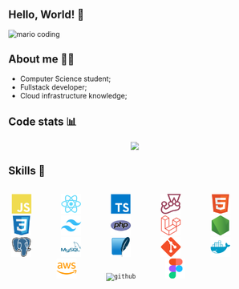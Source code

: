  ## Hello, World! 👋
 ![mario coding](https://i.imgur.com/1ZvVkDc.gif)
 
  ## About me 👨‍💻
 - Computer Science student;
 - Fullstack developer;
 - Cloud infrastructure knowledge;
 
 ## Code stats 📊
 <p align="center">
 <img align="center" src="https://streak-stats.demolab.com/?user=Z3r0Duck&theme=github-dark&count_private=true">
</p>
 
 ## Skills 🎯
 <p style="display: inline_block" align="center"><br>
  <code><img alt="Bernardo-Js" height="40" width="40" src="https://raw.githubusercontent.com/devicons/devicon/master/icons/javascript/javascript-plain.svg"></code>
 &nbsp;&nbsp;&nbsp;&nbsp;&nbsp;&nbsp;&nbsp;&nbsp;&nbsp;&nbsp;&nbsp;&nbsp;&nbsp;
  <code><img alt="Bernardo-React" height="40" width="40" src="https://raw.githubusercontent.com/devicons/devicon/master/icons/react/react-original.svg"></code>
 &nbsp;&nbsp;&nbsp;&nbsp;&nbsp;&nbsp;&nbsp;&nbsp;&nbsp;&nbsp;&nbsp;&nbsp;&nbsp;
 <code><img alt="Bernardo-TYPESCRIPT" height="40" width="40" src="https://raw.githubusercontent.com/devicons/devicon/master/icons/typescript/typescript-original.svg"></code>
 &nbsp;&nbsp;&nbsp;&nbsp;&nbsp;&nbsp;&nbsp;&nbsp;&nbsp;&nbsp;&nbsp;&nbsp;&nbsp;
 <code><img alt="Bernardo-JS" height="40" width="40" src="https://raw.githubusercontent.com/devicons/devicon/master/icons/jest/jest-plain.svg"></code>
 &nbsp;&nbsp;&nbsp;&nbsp;&nbsp;&nbsp;&nbsp;&nbsp;&nbsp;&nbsp;&nbsp;&nbsp;&nbsp;
  <code><img alt="Bernardo-HTML" height="40"  src="https://raw.githubusercontent.com/devicons/devicon/master/icons/html5/html5-original.svg"></code>
 &nbsp;&nbsp;&nbsp;&nbsp;&nbsp;&nbsp;&nbsp;&nbsp;&nbsp;&nbsp;&nbsp;&nbsp;&nbsp;
  <code><img alt="Bernardo-CSS" height="40"  src="https://raw.githubusercontent.com/devicons/devicon/master/icons/css3/css3-original.svg"></code>
 &nbsp;&nbsp;&nbsp;&nbsp;&nbsp;&nbsp;&nbsp;&nbsp;&nbsp;&nbsp;&nbsp;&nbsp;&nbsp;
  <code><img alt="Bernardo-TAILWIND" height="40"  src="https://raw.githubusercontent.com/devicons/devicon/master/icons/tailwindcss/tailwindcss-original.svg"></code>
 &nbsp;&nbsp;&nbsp;&nbsp;&nbsp;&nbsp;&nbsp;&nbsp;&nbsp;&nbsp;&nbsp;&nbsp;&nbsp;
  <code><img alt="Bernardo-PHP" height="40"  src="https://raw.githubusercontent.com/devicons/devicon/master/icons/php/php-original.svg"></code>
 &nbsp;&nbsp;&nbsp;&nbsp;&nbsp;&nbsp;&nbsp;&nbsp;&nbsp;&nbsp;&nbsp;&nbsp;&nbsp;
  <code><img alt="Bernardo-LARAVEL" height="40"  src="https://github.com/devicons/devicon/blob/master/icons/laravel/laravel-original.svg"></code>
 &nbsp;&nbsp;&nbsp;&nbsp;&nbsp;&nbsp;&nbsp;&nbsp;&nbsp;&nbsp;&nbsp;&nbsp;&nbsp;
  <code><img alt="Bernardo-NODEJS" height="40"  src="https://github.com/devicons/devicon/blob/master/icons/nodejs/nodejs-original.svg"></code>
 &nbsp;&nbsp;&nbsp;&nbsp;&nbsp;&nbsp;&nbsp;&nbsp;&nbsp;&nbsp;&nbsp;&nbsp;&nbsp;
  <code><img alt="Bernardo-PSQL" height="40"  src="https://github.com/devicons/devicon/blob/master/icons/postgresql/postgresql-original.svg"></code>
 &nbsp;&nbsp;&nbsp;&nbsp;&nbsp;&nbsp;&nbsp;&nbsp;&nbsp;&nbsp;&nbsp;&nbsp;&nbsp;
  <code><img alt="Bernardo-MYSQL" height="40"  src="https://github.com/devicons/devicon/blob/master/icons/mysql/mysql-plain-wordmark.svg"></code>
 &nbsp;&nbsp;&nbsp;&nbsp;&nbsp;&nbsp;&nbsp;&nbsp;&nbsp;&nbsp;&nbsp;&nbsp;&nbsp;
   <code><img alt="Bernardo-SQLITE" height="40"  src="https://github.com/devicons/devicon/blob/master/icons/sqlite/sqlite-original.svg"></code>
 &nbsp;&nbsp;&nbsp;&nbsp;&nbsp;&nbsp;&nbsp;&nbsp;&nbsp;&nbsp;&nbsp;&nbsp;&nbsp;
  <code><img alt="Bernardo-GIT" height="40"  src="https://raw.githubusercontent.com/devicons/devicon/master/icons/git/git-original.svg"></code>
 &nbsp;&nbsp;&nbsp;&nbsp;&nbsp;&nbsp;&nbsp;&nbsp;&nbsp;&nbsp;&nbsp;&nbsp;&nbsp;
  <code><img alt="Bernardo-DOCKER" height="40"  src="https://raw.githubusercontent.com/devicons/devicon/master/icons/docker/docker-plain.svg"></code>
 &nbsp;&nbsp;&nbsp;&nbsp;&nbsp;&nbsp;&nbsp;&nbsp;&nbsp;&nbsp;&nbsp;&nbsp;&nbsp;
  <code><img alt="Bernardo-AWS" height="40"  src="https://raw.githubusercontent.com/devicons/devicon/master/icons/amazonwebservices/amazonwebservices-plain-wordmark.svg"></code>
 &nbsp;&nbsp;&nbsp;&nbsp;&nbsp;&nbsp;&nbsp;&nbsp;&nbsp;&nbsp;&nbsp;&nbsp;&nbsp;
  <code><picture><source media="(prefers-color-scheme: dark)" srcset="https://deviconapi.vercel.app/github?theme=dark&size=128"/><img alt="github" title="github" src="https://deviconapi.vercel.app/github?theme=light&size=128" height="40"/></picture></code>
 &nbsp;&nbsp;&nbsp;&nbsp;&nbsp;&nbsp;&nbsp;&nbsp;&nbsp;&nbsp;&nbsp;&nbsp;&nbsp;
  <code><img alt="Bernardo-FIGMA" height="40"  src="https://raw.githubusercontent.com/devicons/devicon/master/icons/figma/figma-original.svg"></code>
 &nbsp;&nbsp;&nbsp;&nbsp;&nbsp;&nbsp;&nbsp;&nbsp;&nbsp;&nbsp;&nbsp;&nbsp;&nbsp;

